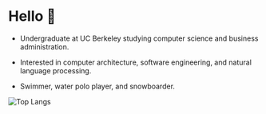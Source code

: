# Hello 👋

<!--
**j25wu/j25wu** is a ✨ _special_ ✨ repository because its `README.md` (this file) appears on your GitHub profile.

Here are some ideas to get you started:

- 🔭 I’m currently working on ...
- 🌱 I’m currently learning ...
- 👯 I’m looking to collaborate on ...
- 🤔 I’m looking for help with ...
- 💬 Ask me about ...
- 📫 How to reach me: ...
- 😄 Pronouns: ...
- ⚡ Fun fact: ...
-->


- Undergraduate at UC Berkeley studying computer science and business administration. 

- Interested in computer architecture, software engineering, and natural language processing.

- Swimmer, water polo player, and snowboarder.

![Top Langs](https://github-readme-stats.vercel.app/api/top-langs/?username=iustinum&layout=compact)
